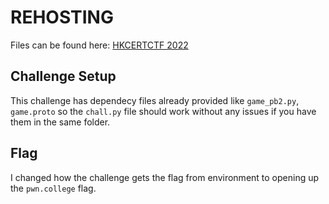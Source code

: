 # REHOSTING

Files can be found here: [HKCERTCTF 2022](https://github.com/hkcert-ctf/CTF-Challenges/tree/main/CTF-2022/02-king-of-rps)

## Challenge Setup
This challenge has dependecy files already provided like `game_pb2.py`, `game.proto` so the `chall.py` file should work without any issues if you have them in the same folder.

## Flag
I changed how the challenge gets the flag from environment to opening up the `pwn.college` flag.